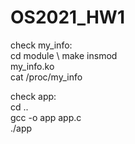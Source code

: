 # OS2021_HW1
check my_info:\
cd module \ 
make insmod\
my_info.ko\
cat /proc/my_info

check app:\
cd .. \
gcc -o app app.c \
./app 
